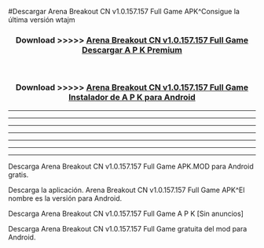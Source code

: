 #Descargar Arena Breakout CN v1.0.157.157 Full Game  APK^Consigue la última versión wtajm



<div align="center">
<h3>Download >>>>> <a href="https://es-sites.web.app/?es= Arena Breakout CN v1.0.157.157 Full Game ">Arena Breakout CN v1.0.157.157 Full Game  Descargar A P K Premium</a></h3><br>

<h3>Download >>>>> <a href="https://es-sites.web.app/?es= Arena Breakout CN v1.0.157.157 Full Game ">Arena Breakout CN v1.0.157.157 Full Game  Instalador de A P K para Android</a></h3>
</div>


----------------------------------------------------------

----------------------------------------------------------

----------------------------------------------------------

----------------------------------------------------------

----------------------------------------------------------

----------------------------------------------------------

----------------------------------------------------------

Descarga Arena Breakout CN v1.0.157.157 Full Game  APK.MOD para Android gratis.

Descarga la aplicación. Arena Breakout CN v1.0.157.157 Full Game  APK^El nombre es la versión para Android.

Descarga Arena Breakout CN v1.0.157.157 Full Game  A P K [Sin anuncios]

Descarga Arena Breakout CN v1.0.157.157 Full Game  gratuita del mod para Android.


